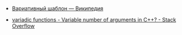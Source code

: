 - [Вариативный шаблон — Википедия](https://ru.wikipedia.org/wiki/%D0%92%D0%B0%D1%80%D0%B8%D0%B0%D1%82%D0%B8%D0%B2%D0%BD%D1%8B%D0%B9_%D1%88%D0%B0%D0%B1%D0%BB%D0%BE%D0%BD)

- [variadic functions - Variable number of arguments in C++? - Stack Overflow](https://stackoverflow.com/questions/1657883/variable-number-of-arguments-in-c)
